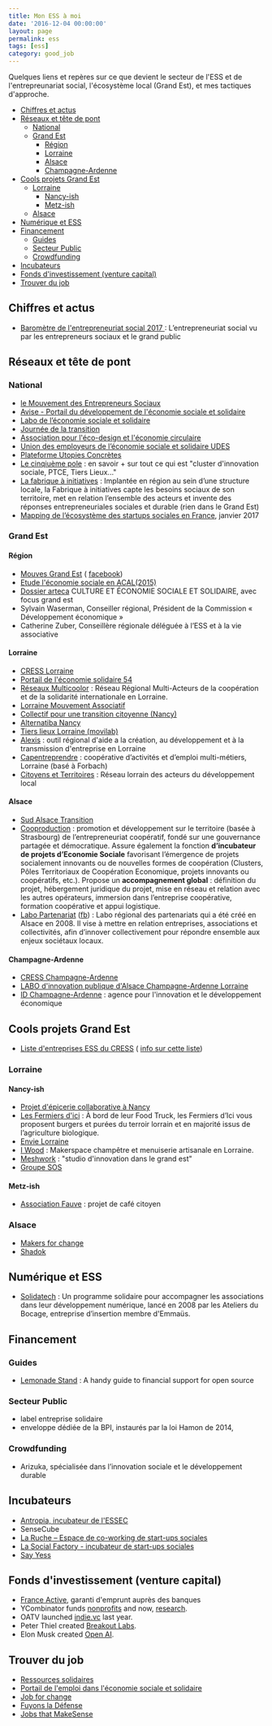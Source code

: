 ```yaml
---
title: Mon ESS à moi
date: '2016-12-04 00:00:00'
layout: page
permalink: ess
tags: [ess]
category: good_job
---
```


Quelques liens et repères sur ce que devient le secteur de l'ESS et de l'entrepreunariat social, l'écosystème local (Grand Est), et mes tactiques d'approche.



<!--more-->

<!-- TOC depthFrom:2 depthTo:6 withLinks:1 updateOnSave:1 orderedList:0 -->

- [Chiffres et actus](#chiffres-et-actus)
- [Réseaux et tête de pont](#rseaux-et-tte-de-pont)
	- [National](#national)
	- [Grand Est](#grand-est)
		- [Région](#rgion)
		- [Lorraine](#lorraine)
		- [Alsace](#alsace)
		- [Champagne-Ardenne](#champagne-ardenne)
- [Cools projets Grand Est](#cools-projets-grand-est)
	- [Lorraine](#lorraine)
		- [Nancy-ish](#nancy-ish)
		- [Metz-ish](#metz-ish)
	- [Alsace](#alsace)
- [Numérique et ESS](#numrique-et-ess)
- [Financement](#financement)
	- [Guides](#guides)
	- [Secteur Public](#secteur-public)
	- [Crowdfunding](#crowdfunding)
- [Incubateurs](#incubateurs)
- [Fonds d'investissement (venture capital)](#fonds-dinvestissement-venture-capital)
- [Trouver du job](#trouver-du-job)

<!-- /TOC -->

## Chiffres et actus

- [Baromètre de l'entrepreneuriat social 2017 ](https://www.opinion-way.com/fr/component/edocman/?task=document.viewdoc&id=1499&Itemid=0) :  L’entrepreneuriat social vu par les entrepreneurs sociaux et le grand public


## Réseaux et tête de pont

### National

- [le Mouvement des Entrepreneurs Sociaux](http://mouves.org/)
- [Avise - Portail du développement de l'économie sociale et solidaire](http://www.avise.org/)
- [Labo de l’économie sociale et solidaire](http://www.lelabo-ess.org/?-Presentation-)
- [Journée de la transition](http://www.journeetransition.org/)
- [Association pour l'éco-design et l'économie circulaire](http://www.apedec.org/)
- [Union des employeurs de l’économie sociale et solidaire UDES]()
- [Plateforme Utopies Concrètes](http://utopies-concretes.org/#/fr/map)
- [Le cinqiuème pole](http://lecinquiemepole.fr/?page_id=99) : en savoir + sur tout ce qui est "cluster d'innovation sociale, PTCE, Tiers Lieux..."
- [La fabrique à initiatives](http://fabriqueainitiatives.org/) : Implantée en région au sein d’une structure locale, la Fabrique à initiatives capte les besoins sociaux de son territoire, met en relation l’ensemble des acteurs et invente des réponses entrepreneuriales sociales et durable (rien dans le Grand Est)
- [Mapping de l’écosystème des startups sociales en France](https://medium.com/@parisimpactinvesting/mapping-de-l%C3%A9cosyst%C3%A8me-des-startups-sociales-en-france-c3d0a54909ef#.7jfi4pkoc), janvier 2017

### Grand Est

#### Région

- [Mouves Grand Est](http://mouves.org/nos-missions/federer-et-influer/federer-les-entrepreneurs-sociaux/lorraine/) ( [facebook](https://www.facebook.com/mouves.lorraine))
- [Etude l'économie sociale en ACAL(2015)](http://www.oref-alsace.org/document/leconomie-sociale-et-solidaire-en-acal)
- [Dossier arteca](http://www.arteca.fr/ressources/113_Culture-et-economie-sociale-et-solidaire) CULTURE ET ÉCONOMIE SOCIALE ET SOLIDAIRE, avec focus grand est
- Sylvain Waserman, Conseiller régional, Président de la Commission « Développement économique »
- Catherine Zuber, Conseillère régionale déléguée à l’ESS et à la vie associative

#### Lorraine

- [CRESS Lorraine](http://www.cress-lorraine.org/fr/accueil.html)
- [Portail de l'économie solidaire 54 ](http://www.economiesolidaire.meurthe-et-moselle.fr/)
- [Réseaux Multicoolor](http://www.multicoolor.org/) : Réseau Régional Multi-Acteurs de la coopération et de la solidarité internationale en Lorraine.
- [Lorraine Mouvement Associatif](http://www.lorrainemouvementassociatif.org/)
- [Collectif pour une transition citoyenne (Nancy)](http://www.transitioncitoyenne.org/)
- [Alternatiba Nancy](http://alternatiba-nancy.fr/)
- [Tiers lieux Lorraine (movilab)](http://movilab.org/index.php?title=Portail:Tiers-Lieux_en_Lorraine)
- [Alexis](http://www.alexis.fr/) : outil régional d'aide a la création, au développement et à la transmission d'entreprise en Lorraine
- [Capentreprendre](http://www.capentreprendre.fr/fr/) :  coopérative d’activités et d’emploi multi-métiers, Lorraine (basé à Forbach)
- [Citoyens et Territoires](http://cpl.asso.fr/) : Réseau lorrain des acteurs du développement local


#### Alsace

- [Sud Alsace Transition](http://www.sud-alsace-transition.net/)
- [Cooproduction](http://www.cooproduction.coop/) : promotion et développement sur le territoire (basée à Strasbourg) de l’entrepreneuriat coopératif, fondé sur une gouvernance partagée et démocratique. Assure également la fonction **d’incubateur de projets d’Economie Sociale** favorisant l’émergence de projets socialement innovants ou de nouvelles formes de coopération (Clusters, Pôles Territoriaux de Coopération Economique, projets innovants ou coopératifs, etc.). Propose un **accompagnement global** : définition du projet, hébergement juridique du projet, mise en réseau et relation avec les autres opérateurs, immersion dans l’entreprise coopérative, formation coopérative et appui logistique.
- [Labo Partenariat](http://www.lelabo-partenariats.org/) ([fb](https://www.facebook.com/labodespartenariats/)) :  Labo régional des partenariats qui a été créé en Alsace en 2008. Il vise à mettre en relation entreprises, associations et collectivités, afin d’innover collectivement pour répondre ensemble aux enjeux sociétaux locaux.


#### Champagne-Ardenne

- [CRESS Champagne-Ardenne](http://cresca.fr/)
- [LABO d'innovation publique d'Alsace Champagne-Ardenne Lorraine](http://labo-public.fr/)
- [ID Champagne-Ardenne](http://id-champagne-ardenne.fr/fr) : agence pour l'innovation et le développement économique



## Cools projets Grand Est

- [Liste d'entreprises ESS du CRESS](http://liste-entreprises.cncres.org/region/alsace-champagne-ardenne-lorraine/) ( [info sur cette liste](http://www.cress-lorraine.org/fr/liste-des-entreprises-ess.html))

### Lorraine

#### Nancy-ish

- [Projet d'épicerie collaborative à Nancy](https://www.facebook.com/epiceriecollabnancy/)
- [Les Fermiers d'ici](http://www.fermiersdici.com/food-truck/) : À bord de leur Food Truck, les Fermiers d’Ici vous proposent burgers et purées du terroir lorrain et en majorité issus de l’agriculture biologique.
- [Envie Lorraine](http://envie-nancy.fr/)
- [I Wood](http://i-wood.fr/) : Makerspace champêtre et menuiserie artisanale en Lorraine.
- [Meshwork](http://meshwork.fr/) : "studio d'innovation dans le grand est"
- [Groupe SOS](http://www.groupe-sos.org/)


#### Metz-ish

- [Association Fauve](http://www.associationfauve.org/) : projet de café citoyen

### Alsace

- [Makers for change](http://makersforchange.org/)
- [Shadok](http://makersforchange.org/)


## Numérique et ESS

- [Solidatech](www.solidatech.fr) : Un programme solidaire pour accompagner les associations dans leur développement numérique, lancé en 2008 par les Ateliers du Bocage, entreprise d’insertion
membre d'Emmaüs.

## Financement

### Guides

- [Lemonade Stand](https://github.com/nayafia/lemonade-stand) : A handy guide to financial support for open source

### Secteur Public

- label entreprise solidaire
- enveloppe dédiée de la BPI, instaurés par la loi Hamon de 2014,

### Crowdfunding

- Arizuka, spécialisée dans l’innovation sociale et le développement durable

## Incubateurs

- [Antropia, incubateur de l'ESSEC](http://antropia.essec.fr/)
- SenseCube
- [La Ruche – Espace de co-working de start-ups sociales](http://la-ruche.net/)
- [La Social Factory - incubateur de start-ups sociales](http://social-factory.org/)
- [Say Yess](http://www.say-yess.com/)

## Fonds d'investissement (venture capital)

- [France Active](http://www.franceactive.org/), garanti d'emprunt auprès des banques
- YCombinator funds [nonprofits](https://www.ycombinator.com/nonprofits/) and now, [research](https://ycr.org/).
- OATV launched [indie.vc](http://www.indie.vc/) last year.
- Peter Thiel created [Breakout Labs](http://www.breakoutlabs.org/).
- Elon Musk created [Open AI](http://www.csmonitor.com/Technology/2015/1214/Open-AI-Effort-to-democratize-artificial-intelligence-research).

## Trouver du job

- [Ressources solidaires](http://www.ressources-solidaires.org/spip.php?page=espace-emploi)
- [Portail de l'emploi dans l'économie sociale et solidaire](http://www.emploi-ess.fr/)
- [Job for change](http://jobforchange.org/jobs/)
- [Fuyons la Défense](http://www.fuyonsladefense.com/)
- [Jobs that MakeSense](http://jobs.makesense.org/)
